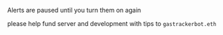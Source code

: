 Alerts are paused until you turn them on again

please help fund server and development with tips to `gastrackerbot.eth`
